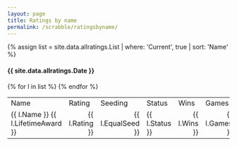 ```yaml
---
layout: page
title: Ratings by name
permalink: /scrabble/ratingsbyname/
---
```


{% assign list = site.data.allratings.List | where: 'Current', true | sort: 'Name' %}

#### {{ site.data.allratings.Date }}
<table>
  <tr><td>Name</td><td>Rating</td><td>Seeding</td><td>Status</td><td>Wins</td><td>Games</td><td>%</td></tr>
  {% for l in list %}
    <tr><td>{{ l.Name }} {{ l.LifetimeAward }}</td><td align='right'>{{ l.Rating }}</td><td align='right'>{{ l.EqualSeed }}</td><td>{{ l.Status }}</td><td align='right'>{{ l.Wins }}</td><td align='right'>{{ l.Games }}</td><td align='right'>{{ l.PercentText }}</td></tr>
  {% endfor %}
</table>
